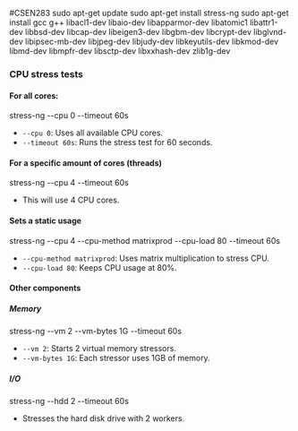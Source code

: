 #CSEN283
sudo apt-get update
sudo apt-get install stress-ng
sudo apt-get install gcc g++ libacl1-dev libaio-dev libapparmor-dev libatomic1 libattr1-dev libbsd-dev libcap-dev libeigen3-dev libgbm-dev libcrypt-dev libglvnd-dev libipsec-mb-dev libjpeg-dev libjudy-dev libkeyutils-dev libkmod-dev libmd-dev libmpfr-dev libsctp-dev libxxhash-dev zlib1g-dev
### CPU stress tests
#### For all cores:
stress-ng --cpu 0 --timeout 60s
- `--cpu 0`: Uses all available CPU cores.
- `--timeout 60s`: Runs the stress test for 60 seconds.

#### For a specific amount of cores (threads)
stress-ng --cpu 4 --timeout 60s
- This will use 4 CPU cores.

#### Sets a static usage
stress-ng --cpu 4 --cpu-method matrixprod --cpu-load 80 --timeout 60s
- `--cpu-method matrixprod`: Uses matrix multiplication to stress CPU.
- `--cpu-load 80`: Keeps CPU usage at 80%.

#### Other components
##### Memory
stress-ng --vm 2 --vm-bytes 1G --timeout 60s
- `--vm 2`: Starts 2 virtual memory stressors.
- `--vm-bytes 1G`: Each stressor uses 1GB of memory.
##### I/O
stress-ng --hdd 2 --timeout 60s
- Stresses the hard disk drive with 2 workers.